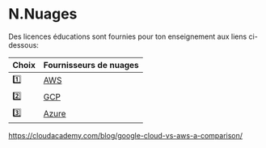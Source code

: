 # N.Nuages

Des licences éducations sont fournies pour ton enseignement aux liens ci-dessous:

| Choix   | Fournisseurs de nuages    |
|---------|---------------------------|
| :one:   | [AWS](1.AWS)              |
| :two:   | [GCP](2.GCP)              |
| :three: | [Azure](3.Azure)          |


https://cloudacademy.com/blog/google-cloud-vs-aws-a-comparison/

